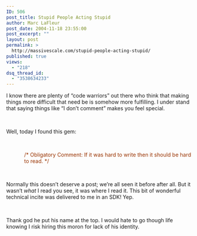 ```yaml
---
ID: 506
post_title: Stupid People Acting Stupid
author: Marc LaFleur
post_date: 2004-11-18 23:55:00
post_excerpt: ""
layout: post
permalink: >
  http://massivescale.com/stupid-people-acting-stupid/
published: true
views:
  - "218"
dsq_thread_id:
  - "3538634233"
---
```

<div class="Section1"> <p class="MsoNormal">I know there are plenty of &ldquo;code warriors&rdquo; out there who think that making things more difficult that need be is somehow more fulfilling. I under stand that saying things like &ldquo;I don&rsquo;t comment&rdquo; makes you feel special.</p> <p class="MsoNormal">&nbsp;</p> <p class="MsoNormal">Well, today I found this gem:</p> <p class="MsoNormal">&nbsp;</p> <p class="MsoNormal" style='margin-left:.5in'><font color="#993300"><span style=';color:#993300'>/* Obligatory Comment: If it was hard to write then it should be hard to read. */</span></font></p> <p class="MsoNormal">&nbsp;</p> <p class="MsoNormal">Normally this doesn&rsquo;t deserve a post; we&rsquo;re all seen it before after all. But it wasn&rsquo;t <i><span style='font-style:italic'>what</span></i> I read you see, it was where I read it. This bit of wonderful technical incite was delivered to me in an SDK! Yep.</p> <p class="MsoNormal">&nbsp;</p> <p class="MsoNormal">Thank god he put his name at the top. I would hate to go though life knowing I risk hiring this moron for lack of his identity.</p></div>